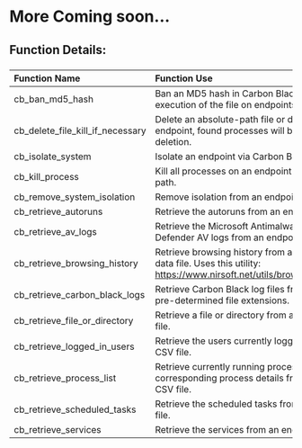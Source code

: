 # More Coming soon...

## Function Details:

###
| **Function Name** | **Function Use** |
| :------------- |:-------------|
| cb_ban_md5_hash | Ban an MD5 hash in Carbon Black, preventing execution of the file on endpoints. |
| cb_delete_file_kill_if_necessary | Delete an absolute-path file or directory from an endpoint, found processes will be killed prior to deletion. |
| cb_isolate_system | Isolate an endpoint via Carbon Black. |
| cb_kill_process | Kill all processes on an endpoint containing a name or path. |
| cb_remove_system_isolation | Remove isolation from an endpoint via Carbon Black. |
| cb_retrieve_autoruns | Retrieve the autoruns from an endpoint in a CSV file. |
| cb_retrieve_av_logs | Retrieve the Microsoft Antimalware and/or Windows Defender AV logs from an endpoint in a zipped file. |
| cb_retrieve_browsing_history | Retrieve browsing history from an endpoint as an HTML data file. Uses this utility: https://www.nirsoft.net/utils/browsing_history_view.html  |
| cb_retrieve_carbon_black_logs | Retrieve Carbon Black log files from an endpoint using pre-determined file extensions. |
| cb_retrieve_file_or_directory | Retrieve a file or directory from an endpoint in a zipped file. |
| cb_retrieve_logged_in_users | Retrieve the users currently logged into an endpoint in a CSV file. |
| cb_retrieve_process_list | Retrieve currently running processes and corresponding process details from an endpoint in a CSV file. |
| cb_retrieve_scheduled_tasks | Retrieve the scheduled tasks from an endpoint in a CSV file. |
| cb_retrieve_services | Retrieve the services from an endpoint in a CSV file. |

